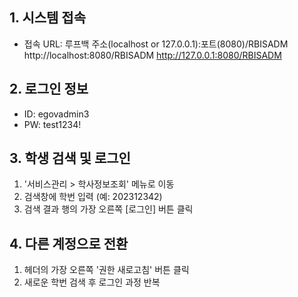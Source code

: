 
## 1. 시스템 접속
- 접속 URL: 루프백 주소(localhost or 127.0.0.1):포트(8080)/RBISADM
  http://localhost:8080/RBISADM
  http://127.0.0.1:8080/RBISADM

## 2. 로그인 정보
- ID: egovadmin3
- PW: test1234!

## 3. 학생 검색 및 로그인
1. '서비스관리 > 학사정보조회' 메뉴로 이동
2. 검색창에 학번 입력 (예: 202312342)
3. 검색 결과 행의 가장 오른쪽 [로그인] 버튼 클릭

## 4. 다른 계정으로 전환
1. 헤더의 가장 오른쪽 '권한 새로고침' 버튼 클릭
2. 새로운 학번 검색 후 로그인 과정 반복